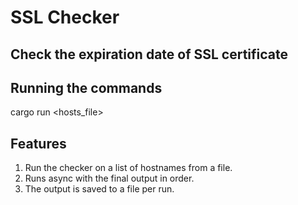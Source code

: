 # SSL Checker

## Check the expiration date of SSL certificate

## Running the commands
cargo run <hosts_file>

## Features
1. Run the checker on a list of hostnames from a file.
2. Runs async with the final output in order.
3. The output is saved to a file per run.

